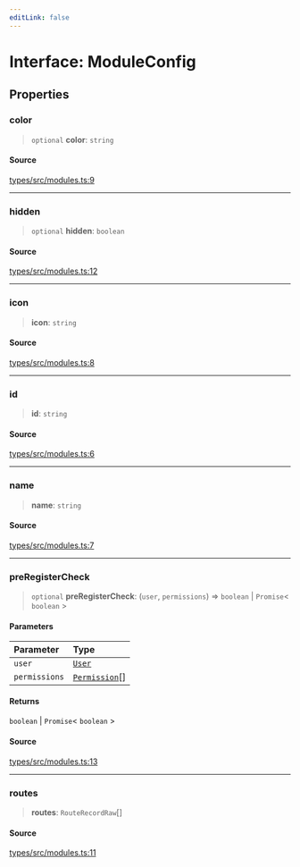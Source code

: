 ```yaml
---
editLink: false
---
```


# Interface: ModuleConfig

## Properties

### color

> `optional` **color**: `string`

#### Source

[types/src/modules.ts:9](https://github.com/directus/directus/blob/7789a6c53/packages/types/src/modules.ts#L9)

---

### hidden

> `optional` **hidden**: `boolean`

#### Source

[types/src/modules.ts:12](https://github.com/directus/directus/blob/7789a6c53/packages/types/src/modules.ts#L12)

---

### icon

> **icon**: `string`

#### Source

[types/src/modules.ts:8](https://github.com/directus/directus/blob/7789a6c53/packages/types/src/modules.ts#L8)

---

### id

> **id**: `string`

#### Source

[types/src/modules.ts:6](https://github.com/directus/directus/blob/7789a6c53/packages/types/src/modules.ts#L6)

---

### name

> **name**: `string`

#### Source

[types/src/modules.ts:7](https://github.com/directus/directus/blob/7789a6c53/packages/types/src/modules.ts#L7)

---

### preRegisterCheck

> `optional` **preRegisterCheck**: (`user`, `permissions`) => `boolean` \| `Promise`\< `boolean` \>

#### Parameters

| Parameter     | Type                                                       |
| :------------ | :--------------------------------------------------------- |
| `user`        | [`User`](../type-aliases/type-alias.User.md)               |
| `permissions` | [`Permission`](../type-aliases/type-alias.Permission.md)[] |

#### Returns

`boolean` \| `Promise`\< `boolean` \>

#### Source

[types/src/modules.ts:13](https://github.com/directus/directus/blob/7789a6c53/packages/types/src/modules.ts#L13)

---

### routes

> **routes**: `RouteRecordRaw`[]

#### Source

[types/src/modules.ts:11](https://github.com/directus/directus/blob/7789a6c53/packages/types/src/modules.ts#L11)
